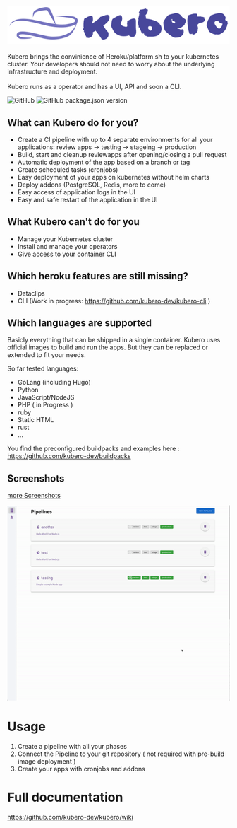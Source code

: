 <img src="docs/logo/kubero-logo-horizontal.png">

<br>
<br>
Kubero brings the convinience of Heroku/platform.sh to your kubernetes cluster. Your developers should not need to worry about the underlying infrastructure and deployment.
<br>
<br>
Kubero runs as a operator and has a UI, API and soon a CLI.

![GitHub](https://img.shields.io/github/license/kubero-dev/kubero?style=flat-square)
![GitHub package.json version](https://img.shields.io/github/package-json/v/kubero-dev/kubero?style=flat-square)

## What can Kubero do for you?
- Create a CI pipeline with up to 4 separate environments for all your applications: review apps -> testing -> stageing -> production
- Build, start and cleanup reviewapps after opening/closing a pull request
- Automatic deployment of the app based on a branch or tag
- Create scheduled tasks (cronjobs)
- Easy deployment of your apps on kubernetes without helm charts
- Deploy addons (PostgreSQL, Redis, more to come)
- Easy access of application logs in the UI
- Easy and safe restart of the application in the UI

## What Kubero can't do for you
- Manage your Kubernetes cluster
- Install and manage your operators
- Give access to your container CLI

## Which heroku features are still missing?
- Dataclips
- CLI (Work in progress: https://github.com/kubero-dev/kubero-cli )

## Which languages are supported
Basicly everything that can be shipped in a single container. Kubero uses official images to build and run the apps. But they can be replaced or extended to fit your needs.

So far tested languages:
- GoLang (including Hugo)
- Python
- JavaScript/NodeJS
- PHP ( in Progress )
- ruby
- Static HTML
- rust
- ...

You find the preconfigured buildpacks and examples here :
https://github.com/kubero-dev/buildpacks


## Screenshots
<a href="https://github.com/kubero-dev/kubero/tree/main/docs/screenshots">more Screenshots</a><p>
<img src="docs/screenshots/createapp.gif">

# Usage
1. Create a pipeline with all your phases
2. Connect the Pipeline to your git repository ( not required with pre-build image deployment )
3. Create your apps with cronjobs and addons

# Full documentation
https://github.com/kubero-dev/kubero/wiki